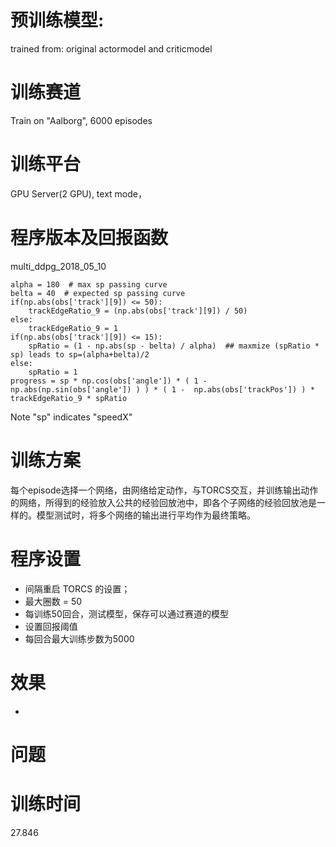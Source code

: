 # 预训练模型:
trained from: 
original actormodel and criticmodel

# 训练赛道
Train on "Aalborg", 6000 episodes 

# 训练平台
GPU Server(2 GPU), text mode，

# 程序版本及回报函数
multi_ddpg_2018_05_10

```
alpha = 180  # max sp passing curve
belta = 40  # expected sp passing curve
if(np.abs(obs['track'][9]) <= 50):
    trackEdgeRatio_9 = (np.abs(obs['track'][9]) / 50)
else:
    trackEdgeRatio_9 = 1
if(np.abs(obs['track'][9]) <= 15):
    spRatio = (1 - np.abs(sp - belta) / alpha)  ## maxmize (spRatio * sp) leads to sp=(alpha+belta)/2
else:
    spRatio = 1
progress = sp * np.cos(obs['angle']) * ( 1 - np.abs(np.sin(obs['angle']) ) ) * ( 1 -  np.abs(obs['trackPos']) ) * trackEdgeRatio_9 * spRatio
```
Note "sp" indicates "speedX"


# 训练方案
每个episode选择一个网络，由网络给定动作，与TORCS交互，并训练输出动作的网络，所得到的经验放入公共的经验回放池中，即各个子网络的经验回放池是一样的。模型测试时，将多个网络的输出进行平均作为最终策略。


# 程序设置
* 间隔重启 TORCS 的设置；
* 最大圈数 = 50
* 每训练50回合，测试模型，保存可以通过赛道的模型
* 设置回报阈值
* 每回合最大训练步数为5000

# 效果
* 

# 问题


# 训练时间
27.846
